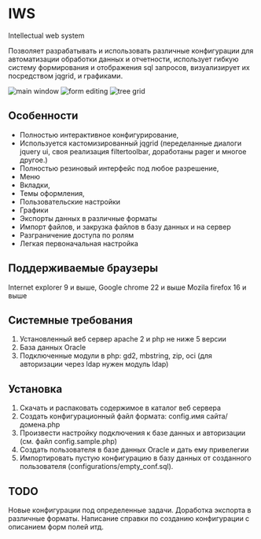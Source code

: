 # IWS
Intellectual web system

Позволяет разрабатывать и использовать различные конфигурации для автоматизации обработки данных и отчетности,
использует гибкую систему формирования и отображения sql запросов, визуализирует их посредством jqgrid, и графиками.

![main window](https://raw.github.com/andrey-boomer/IWS/master/themes/screenshot-main-window.png)
![form editing](https://raw.github.com/andrey-boomer/IWS/master/themes/screenshot-edit.png)
![tree grid](https://raw.github.com/andrey-boomer/IWS/master/themes/screenshot-tree.png)

## Особенности
- Полностью интерактивное конфигурирование,
- Используется кастомизированный jqgrid
  (переделанные диалоги jquery ui, своя реализация filtertoolbar, доработаны pager и многое другое.)
- Полностью резиновый интерфейс под любое разрешение,
- Меню
- Вкладки,
- Темы оформления,
- Пользовательские настройки
- Графики
- Экспорты данных в различные форматы
- Импорт файлов, и закрузка файлов в базу данных и на сервер
- Разграничение доступа по ролям
- Легкая первоначальная настройка

## Поддерживаемые браузеры
Internet explorer 9 и выше,
Google chrome 22 и выше
Mozila firefox 16 и выше

## Системные требования
1. Установленный веб сервер apache 2 и php не ниже 5 версии
2. База данных Oracle
3. Подключенные модули в php: gd2, mbstring, zip, oci 
  (для авторизации через ldap нужен модуль ldap)

## Установка
1. Скачать и распаковать содержимое в каталог веб сервера
2. Создать конфигурационный файл формата: config.имя сайта/домена.php
3. Произвести настройку подключения к базе данных и авторизации (см. файл config.sample.php)
4. Создать пользователя в базе данных Oracle и дать ему привелегии
5. Импортировать пустую конфигурацию в базу данных от созданного пользователя (configurations/empty_conf.sql).

## TODO
Новые конфигурации под определенные задачи.
Доработка экспорта в различные форматы.
Написание справки по созданию конфигурации с описанием форм полей итд.